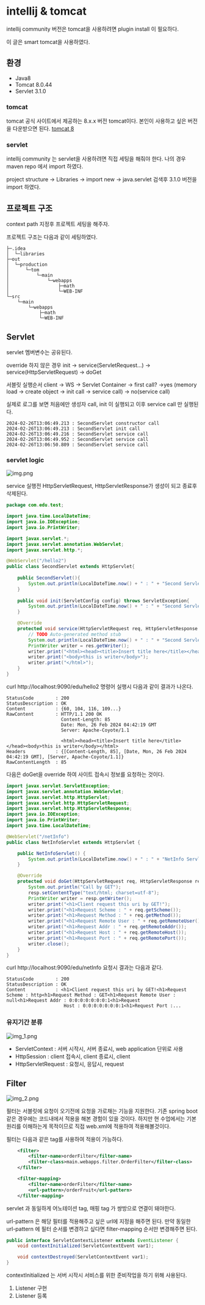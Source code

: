 # intellij & tomcat

intellij community 버전은 tomcat을 사용하려면 plugin install 이 필요하다.

이 글은 smart tomcat을 사용하였다.

## 환경
- Java8
- Tomcat 8.0.44
- Servlet 3.1.0

### tomcat

tomcat 공식 사이트에서 제공하는 8.x.x 버전 tomcat이다. 본인이 사용하고 싶은 버전을 다운받으면 된다.
[tomcat 8](https://tomcat.apache.org/download-80.cgi)

### servlet

intellij community 는 servlet을 사용하려면 직접 세팅을 해줘야 한다. 나의 경우 maven repo 에서 import 하였다.

project structure -> Libraries -> import new -> java.servlet 검색후 3.1.0 버전을 import 하였다. 

## 프로젝트 구조

context path 지정후 프로젝트 세팅을 해주자.

프로젝트 구조는 다음과 같이 세팅하였다.
```text
├─.idea                          
│  └─libraries
├─out
│  └─production
│      └─tom
│          └─main
│              └─webapps
│                  ├─math
│                  └─WEB-INF
└─src
    └─main
        └─webapps
            ├─math
            └─WEB-INF
```

## Servlet
servlet 멤버변수는 공유된다.

override 하지 않은 경우
init -> service(ServletRequest...) -> service(HttpServletRequest) -> doGet

서블릿 실행순서
client -> WS -> Servlet Container -> first call? ->yes (memory load -> create object -> init call -> service call)
                                                              -> no(service call)

실제로 로그를 보면 처음에만 생성자 call, init 이 실행되고 이후 service call 만 실행된다.

```log
2024-02-26T13:06:49.213 : SecondServlet constructor call
2024-02-26T13:06:49.213 : SecondServlet init call
2024-02-26T13:06:49.216 : SecondServlet service call
2024-02-26T13:06:49.952 : SecondServlet service call
2024-02-26T13:06:50.809 : SecondServlet service call
```
### servlet logic

![img.png](img.png)

service 실행전 HttpServletRequest, HttpServletResponse가 생성이 되고
종료후 삭제된다.

```java
package com.edu.test;

import java.time.LocalDateTime;
import java.io.IOException;
import java.io.PrintWriter;

import javax.servlet.*;
import javax.servlet.annotation.WebServlet;
import javax.servlet.http.*;

@WebServlet("/hello2")
public class SecondServlet extends HttpServlet{
	
	public SecondServlet(){
		System.out.println(LocalDateTime.now() + " : " + "Second Servlet");
	}
	
	public void init(ServletConfig config) throws ServletException{
		System.out.println(LocalDateTime.now() + " : " + "Second Servlet init call");
	}

	@Override
	protected void service(HttpServletRequest req, HttpServletResponse res) throws ServletException, IOException {
		// TODO Auto-generated method stub
		System.out.println(LocalDateTime.now() + " : " + "Second Servlet service call");
		PrintWriter writer = res.getWriter();
		writer.print("<html><head><title>Insert title here</title></head>");
		writer.print("<body>this is writer</body>");
		writer.print("</html>");
	}
}
```

curl http://localhost:9090/edu/hello2 명령어 실행시 다음과 같이 결과가 나온다.
```text
StatusCode        : 200
StatusDescription : OK
Content           : {60, 104, 116, 109...}
RawContent        : HTTP/1.1 200 OK
                    Content-Length: 85
                    Date: Mon, 26 Feb 2024 04:42:19 GMT
                    Server: Apache-Coyote/1.1

                    <html><head><title>Insert title here</title></head><body>this is writer</body></html>
Headers           : {[Content-Length, 85], [Date, Mon, 26 Feb 2024 04:42:19 GMT], [Server, Apache-Coyote/1.1]}
RawContentLength  : 85
```
다음은 doGet을 override 하여 사이트 접속시 정보를 요청하는 것이다.
```java
import javax.servlet.ServletException;
import javax.servlet.annotation.WebServlet;
import javax.servlet.http.HttpServlet;
import javax.servlet.http.HttpServletRequest;
import javax.servlet.http.HttpServletResponse;
import java.io.IOException;
import java.io.PrintWriter;
import java.time.LocalDateTime;

@WebServlet("/netInfo")
public class NetInfoServlet extends HttpServlet {

    public NetInfoServlet() {
        System.out.println(LocalDateTime.now() + " : " + "NetInfo Servlet constructor call");
    }

    @Override
    protected void doGet(HttpServletRequest req, HttpServletResponse resp) throws ServletException, IOException {
        System.out.println("Call by GET");
        resp.setContentType("text/html; charset=utf-8");
        PrintWriter writer = resp.getWriter();
        writer.print("<h1>Client request this uri by GET!");
        writer.print("<h1>Request Scheme : " + req.getScheme());
        writer.print("<h1>Request Method : " + req.getMethod());
        writer.print("<h1>Request Remote User : " + req.getRemoteUser());
        writer.print("<h1>Request Addr : " + req.getRemoteAddr());
        writer.print("<h1>Request Host : " + req.getRemoteHost());
        writer.print("<h1>Request Port : " + req.getRemotePort());
        writer.close();
    }
}
```
curl http://localhost:9090/edu/netInfo 요청시 결과는 다음과 같다.
```text
StatusCode        : 200
StatusDescription : OK
Content           : <h1>Client request this uri by GET!<h1>Request Scheme : http<h1>Request Method : GET<h1>Request Remote User : null<h1>Request Addr : 0:0:0:0:0:0:0:1<h1>Request 
                     Host : 0:0:0:0:0:0:0:1<h1>Request Port :...
```


### 유지기간 분류

![img_1.png](img_1.png)

- ServletContext : 서버 시작시, 서버 종료시, web application 단위로 사용
- HttpSession : client 접속시, client 종료시, client
- HttpServletRequest : 요청시, 응답시, request


## Filter
![img_2.png](img_2.png)

필터는 서블릿에 요청이 오기전에 요청을 가로채는 기능을 지원한다.
기존 spring boot 같은 경우에는 코드내에서 적용을 해본 경험이 있을 것이다. 하지만 
현 수업에서는 기본 원리를 이해하는게 목적이므로 직접 web.xml에 적용하여 적용해볼것이다.

필터는 다음과 같은 tag를 사용하여 적용이 가능하다.

```xml
    <filter>
        <filter-name>orderFilter</filter-name>
        <filter-class>main.webapps.filter.OrderFilter</filter-class>
    </filter>

    <filter-mapping>
        <filter-name>orderFilter</filter-name>
        <url-pattern>/orderFruit</url-pattern>
    </filter-mapping>
```

servlet 과 동일하게 어노테이션 tag, 매핑 tag 가 쌍방으로 연결이 돼야한다.

url-pattern 은 해당 필터를 적용해주고 싶은 url에 지정을 해주면 된다.
만약 동일한 url-pattern 에 필터 순서를 변경하고 싶다면 filter-mapping 순서만 변경해주면 된다.


```java
public interface ServletContextListener extends EventListener {
    void contextInitialized(ServletContextEvent var1);

    void contextDestroyed(ServletContextEvent var1);
}
``` 
contextInitialized 는 서버 시작시 서비스를 위한 준비작업을 하기 위해 사용된다.
1. Listener 구현
2. Listener 등록